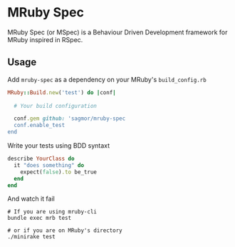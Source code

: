 # MRuby Spec

MRuby Spec (or MSpec) is a Behaviour Driven Development framework for MRuby inspired in RSpec.

## Usage

Add `mruby-spec` as a dependency on your MRuby's `build_config.rb`

```ruby
MRuby::Build.new('test') do |conf|
  
  # Your build configuration

  conf.gem github: 'sagmor/mruby-spec
  conf.enable_test
end
```

Write your tests using BDD syntaxt

```ruby
describe YourClass do
  it "does something" do
    expect(false).to be_true
  end
end
```

And watch it fail

```
# If you are using mruby-cli
bundle exec mrb test

# or if you are on MRuby's directory
./minirake test
```
